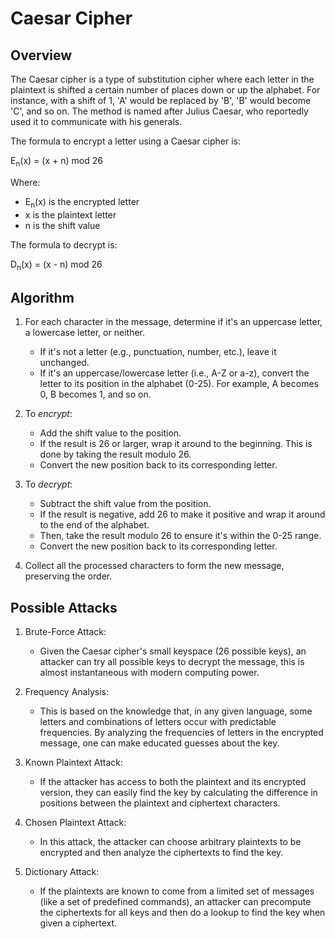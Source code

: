 # Caesar Cipher

## Overview

The Caesar cipher is a type of substitution cipher where each letter in the plaintext is shifted a certain number of places down or up the alphabet. For instance, with a shift of 1, 'A' would be replaced by 'B', 'B' would become 'C', and so on. The method is named after Julius Caesar, who reportedly used it to communicate with his generals.

The formula to encrypt a letter using a Caesar cipher is:

E<sub>n</sub>(x) = (x + n) mod 26

Where:

* E<sub>n</sub>(x) is the encrypted letter
* x is the plaintext letter
* n is the shift value

The formula to decrypt is:

D<sub>n</sub>(x) = (x - n) mod 26

## Algorithm

1. For each character in the message, determine if it's an uppercase letter, a lowercase letter, or neither.
    * If it's not a letter (e.g., punctuation, number, etc.), leave it unchanged.
    * If it's an uppercase/lowercase letter (i.e., A-Z or a-z), convert the letter to its position in the alphabet (0-25). For example, A becomes 0, B becomes 1, and so on.

2. To *encrypt*:
    * Add the shift value to the position.
    * If the result is 26 or larger, wrap it around to the beginning. This is done by taking the result modulo 26.
    * Convert the new position back to its corresponding letter.

3. To *decrypt*:
    * Subtract the shift value from the position.
    * If the result is negative, add 26 to make it positive and wrap it around to the end of the alphabet.
    * Then, take the result modulo 26 to ensure it's within the 0-25 range.
    * Convert the new position back to its corresponding letter.

4. Collect all the processed characters to form the new message, preserving the order.

## Possible Attacks

1. Brute-Force Attack:

    * Given the Caesar cipher's small keyspace (26 possible keys), an attacker can try all possible keys to decrypt the message, this is almost instantaneous with modern computing power.

2. Frequency Analysis:

    * This is based on the knowledge that, in any given language, some letters and combinations of letters occur with predictable frequencies. By analyzing the frequencies of letters in the encrypted message, one can make educated guesses about the key.

3. Known Plaintext Attack:

    * If the attacker has access to both the plaintext and its encrypted version, they can easily find the key by calculating the difference in positions between the plaintext and ciphertext characters.

4. Chosen Plaintext Attack:

    * In this attack, the attacker can choose arbitrary plaintexts to be encrypted and then analyze the ciphertexts to find the key.

5. Dictionary Attack:

    * If the plaintexts are known to come from a limited set of messages (like a set of predefined commands), an attacker can precompute the ciphertexts for all keys and then do a lookup to find the key when given a ciphertext.
